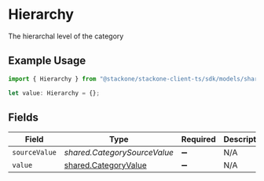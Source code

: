 # Hierarchy

The hierarchal level of the category

## Example Usage

```typescript
import { Hierarchy } from "@stackone/stackone-client-ts/sdk/models/shared";

let value: Hierarchy = {};
```

## Fields

| Field                                                               | Type                                                                | Required                                                            | Description                                                         |
| ------------------------------------------------------------------- | ------------------------------------------------------------------- | ------------------------------------------------------------------- | ------------------------------------------------------------------- |
| `sourceValue`                                                       | *shared.CategorySourceValue*                                        | :heavy_minus_sign:                                                  | N/A                                                                 |
| `value`                                                             | [shared.CategoryValue](../../../sdk/models/shared/categoryvalue.md) | :heavy_minus_sign:                                                  | N/A                                                                 |